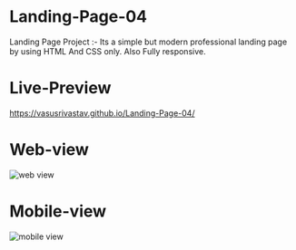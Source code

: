 # Landing-Page-04
Landing Page Project :- Its a simple but modern professional landing page by using HTML And CSS only. Also Fully responsive.
# Live-Preview
https://vasusrivastav.github.io/Landing-Page-04/
# Web-view
![web view](https://github.com/VasuSrivastav/Landing-Page-04/assets/115205203/a9171dc0-dba7-4984-95b8-35a9b42bef3c)

# Mobile-view
![mobile view](https://github.com/VasuSrivastav/Landing-Page-04/assets/115205203/bcafb69f-7826-4055-91f7-741644067963)

